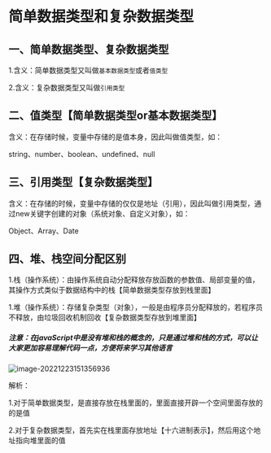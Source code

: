 # 简单数据类型和复杂数据类型

## 一、简单数据类型、复杂数据类型

1.含义：简单数据类型又叫做`基本数据类型`或者`值类型`

2.含义：复杂数据类型又叫做`引用类型`

## 二、值类型【简单数据类型or基本数据类型】

含义：在存储时候，变量中存储的是值本身，因此叫做值类型，如：

string、number、boolean、undefined、null

## 三、引用类型【复杂数据类型】

含义：在存储的时候，变量中存储的仅仅是地址（引用），因此叫做引用类型，通过new关键字创建的对象（系统对象、自定义对象），如：

Object、Array、Date

## 四、堆、栈空间分配区别

1.栈（操作系统）：由操作系统自动分配释放存放函数的参数值、局部变量的值，其操作方式类似于数据结构中的栈【简单数据类型存放到栈里面】

1.堆（操作系统）：存储复杂类型（对象），一般是由程序员分配释放的，若程序员不释放，由垃圾回收机制回收【复杂数据类型存放到堆里面】

##### 注意：在javaScript中是没有堆和栈的概念的，只是通过堆和栈的方式，可以让大家更加容易理解代码一点，方便将来学习其他语言

![image-20221223151356936](C:\Users\谭磊\AppData\Roaming\Typora\typora-user-images\image-20221223151356936.png)

解析：

1.对于简单数据类型，是直接存放在栈里面的，里面直接开辟一个空间里面存放的的是值

2.对于复杂数据类型，首先实在栈里面存放地址【十六进制表示】，然后用这个地址指向堆里面的值